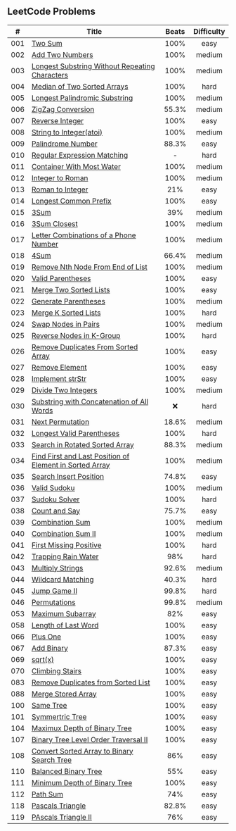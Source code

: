 ## LeetCode Problems

| # |                                                            Title                                                          | Beats | Difficulty |
| - | ------------------------------------------------------------------------------------------------------------------------- | :---: | :--------: |
|001| [Two Sum](./001-TwoSum)                                                                                                   | 100%  |    easy    |
|002| [Add Two Numbers](./002-AddTwoNumbers)                                                                                    | 100%  |   medium   |
|003| [Longest Substring Without Repeating Characters](./003-LongestSubstringWithoutRepeatingCharacters)                        | 100%  |   medium   |
|004| [Median of Two Sorted Arrays](./004-MedianOfTwoSortedArrays)                                                              | 100%  |    hard    |
|005| [Longest Palindromic Substring](./005-LongestPalindromicSubstring)                                                        | 100%  |   medium   |
|006| [ZigZag Conversion](./006-ZigZagConversion)                                                                               | 55.3% |   medium   |
|007| [Reverse Integer](./007-ReverseInteger)                                                                                   | 100%  |    easy    |
|008| [String to Integer(atoi)](./008-StringToInteger)                                                                          | 100%  |   medium   |
|009| [Palindrome Number](./009-PalindromeNumber)                                                                               | 88.3% |    easy    |
|010| [Regular Expression Matching](./010-RegularExpressionMatching)                                                            |   -   |    hard    |
|011| [Container With Most Water](./011-ContainerWithMostWater)                                                                 | 100%  |   medium   |
|012| [Integer to Roman](./012-IntegerToRoman)                                                                                  | 100%  |   medium   |
|013| [Roman to Integer](./013-RomanToInteger)                                                                                  | 21%   |    easy    |
|014| [Longest Common Prefix](./014-LongestCommonPrefix)                                                                        | 100%  |    easy    |
|015| [3Sum](./015-3sum)                                                                                                        | 39%   |   medium   |
|016| [3Sum Closest](./016-3sumClosest)                                                                                         | 100%  |   medium   |
|017| [Letter Combinations of a Phone Number](./017-LetterCombinationsOfAPhoneNumber)                                           | 100%  |   medium   |
|018| [4Sum](./018-4sum)                                                                                                        | 66.4% |   medium   |
|019| [Remove Nth Node From End of List](./019-RemoveNthNodeFromEndOfList)                                                      | 100%  |   medium   |
|020| [Valid Parentheses](./020-ValidParentheses)                                                                               | 100%  |    easy    |
|021| [Merge Two Sorted Lists](./021-MergeTwoSortedLists)                                                                       | 100%  |    easy    |
|022| [Generate Parentheses](./022-GenerateParentheses)                                                                         | 100%  |   medium   |
|023| [Merge K Sorted Lists](./023-MergeKSortedLists)                                                                           | 100%  |    hard    |
|024| [Swap Nodes in Pairs](./024-SwapNodesInPairs)                                                                             | 100%  |   medium   |
|025| [Reverse Nodes in K-Group](./025-ReverseNodesInK-Group)                                                                   | 100%  |    hard    |
|026| [Remove Duplicates From Sorted Array](./026-RemoveDuplicatesFrom-SortedArray)                                             | 100%  |    easy    |
|027| [Remove Element](./027-RemoveElement)                                                                                     | 100%  |    easy    |
|028| [Implement strStr](./028-ImplementStrstr)                                                                                 | 100%  |    easy    |
|029| [Divide Two Integers](./029-DivideTwoIntegers)                                                                            | 100%  |   medium   |
|030| [Substring with Concatenation of All Words](./030-SubstringWithConcatenationOfAllWords)                                   |   ❌  |    hard    |
|031| [Next Permutation](./031-NextPermutation)                                                                                 | 18.6% |   medium   |
|032| [Longest Valid Parentheses](./032-LongestValidParentheses)                                                                | 100%  |    hard    |
|033| [Search in Rotated Sorted Array](./033-SearchInRotatedSortedArray)                                                        | 88.3% |   medium   |
|034| [Find First and Last Position of Element in Sorted Array](./034-FindFirstAndLastPositionOfElementInSortedArray)           | 100%  |   medium   |
|035| [Search Insert Position](./035-SearchInsertPosition)                                                                      | 74.8% |    easy    |
|036| [Valid Sudoku](./036-ValidSudoku)                                                                                         | 100%  |   medium   |
|037| [Sudoku Solver](./037-SudokuSolver)                                                                                       | 100%  |    hard    |
|038| [Count and Say](./038-CountAndSay)                                                                                        | 75.7% |    easy    |
|039| [Combination Sum](./039-CombinationSum)                                                                                   | 100%  |   medium   |
|040| [Combination Sum II](./040-CombinationSumII)                                                                              | 100%  |   medium   |
|041| [First Missing Positive](./041-FirstMissingPositive)                                                                      | 100%  |    hard    |
|042| [Trapping Rain Water](./042-TrappingRainWater)                                                                            |  98%  |    hard    |
|043| [Multiply Strings](./043-MultiplyStrings)                                                                                 | 92.6% |   medium   |
|044| [Wildcard Matching](./044-WildcardMatching)                                                                               | 40.3% |    hard    |
|045| [Jump Game II](./045-JumpGameIi)                                                                                          | 99.8% |    hard    |
|046| [Permutations](./046-Permutations)                                                                                        | 99.8% |   medium   |
|053| [Maximum Subarray](./053-MaximumSubarray)                                                                                 |  82%  |    easy    |
|058| [Length of Last Word](./058-LengthOfLastWord)                                                                             | 100%  |    easy    |
|066| [Plus One](./066-PlusOne)                                                                                                 | 100%  |    easy    |
|067| [Add Binary](./067-AddBinary)                                                                                             | 87.3% |    easy    |
|069| [sqrt(x)](./069-Sqrtx)                                                                                                    | 100%  |    easy    |
|070| [Climbing Stairs](./070-ClimbingStairs)                                                                                   | 100%  |    easy    |
|083| [Remove Duplicates from Sorted List](./083-RemoveDuplicatesFromSortedList)                                                | 100%  |    easy    |
|088| [Merge Stored Array](./088-MergeStoredArray)                                                                              | 100%  |    easy    |
|100| [Same Tree](./100-SameTree)                                                                                               | 100%  |    easy    |
|101| [Symmertric Tree](./101-SymmetricTree)                                                                                    | 100%  |    easy    |
|104| [Maximux Depth of Binary Tree](./104-MaximumDepthOfBinaryTree)                                                            | 100%  |    easy    |
|107| [Binary Tree Level Order Traversal II](./107-BinaryTreeLevelOrderTraversalIi)                                             | 100%  |    easy    |
|108| [Convert Sorted Array to Binary Search Tree](./108-ConvertSortedArrayToBinarySearchTree)                                  |  86%  |    easy    |
|110| [Balanced Binary Tree](./110-BalancedBinaryTree)                                                                          |  55%  |    easy    |
|111| [Minimum Depth of Binary Tree](./111-MinimumDepthOfBinaryTree)                                                            |  100% |    easy    |
|112| [Path Sum](./112-PathSum)                                                                                                 |  74%  |    easy    |
|118| [Pascals Triangle](./118-PascalsTriangle)                                                                                 | 82.8% |    easy    |
|119| [PAscals Triangle II](./119-PascalsTriangleIi)                                                                            |  76%  |    easy    |
